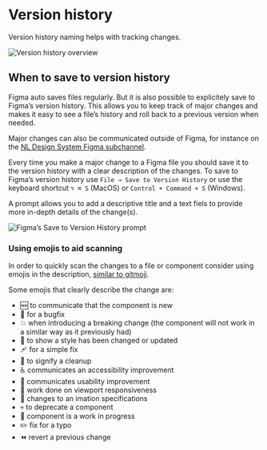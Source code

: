 # Version history

Version history naming helps with tracking changes.

![Version history overview](https://user-images.githubusercontent.com/248921/140959456-8c2699e7-8641-4fcd-a2e8-da24664ffcc1.png)

## When to save to version history

Figma auto saves files regularly. But it is also possible to explicitely save to Figma’s version history. This allows you to keep track of major changes and makes it easy to see a file’s history and roll back to a previous version when needed.

Major changes can also be communicated outside of Figma, for instance on the [NL Design System Figma subchannel](https://codefornl.slack.com/archives/C025HM8V362).

Every time you make a major change to a Figma file you should save it to the version history with a clear description of the changes. To save to Figma’s version history use `File → Save to Version History` or use the keyboard shortcut `⌥ ⌘ S` (MacOS) or `Control + Command + S` (Windows).

A prompt allows you to add a descriptive title and a text fiels to provide more in-depth details of the change(s).

![Figma’s Save to Version History prompt](https://user-images.githubusercontent.com/248921/145390374-ce719f7b-6787-469a-b1ad-a6389a0b3748.png)

### Using emojis to aid scanning

In order to quickly scan the changes to a file or component consider using emojis in the description, [similar to gitmoji](https://gitmoji.dev/).

Some emojis that clearly describe the change are:

- 🆕  to communicate that the component is new
- 🐛  for a bugfix
- 💥  when introducing a breaking change (the component will not work in a similar way as it previously had)
- 💄  to show a style has been changed or updated
- 🩹  for a simple fix
- 🧹  to signify a cleanup
- ♿️  communicates an accessibility improvement
- 🚸  communicates usability improvement
- 📱  work done on viewport responsiveness
- 💫  changes to an imation specifications
- 💀  to deprecate a component
- 🚧  component is a work in progress
- ✏️  fix for a typo
- ⏪️  revert a previous change
